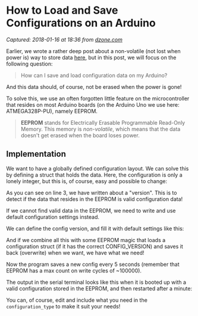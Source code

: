 # How to Load and Save Configurations on an Arduino

_Captured: 2018-01-16 at 18:36 from [dzone.com](https://dzone.com/articles/how-to-load-and-save-configurations-on-an-arduino?edition=354096&utm_source=Zone%20Newsletter&utm_medium=email&utm_campaign=iot%202018-01-16)_

Earlier, we wrote a rather deep post about a non-volatile (not lost when power is) way to store data [here](https://www.norwegiancreations.com/2017/02/using-eeprom-to-store-data-on-the-arduino/), but in this post, we will focus on the following question:

> How can I save and load configuration data on my Arduino?

And this data should, of course, not be erased when the power is gone!

To solve this, we use an often forgotten little feature on the microcontroller that resides on most Arduino boards (on the Arduino Uno we use here: ATMEGA328P-PU), namely EEPROM.

> **EEPROM** stands for Electrically Erasable Programmable Read-Only Memory. This memory is _non-volatile_, which means that the data doesn't get erased when the board loses power.

## Implementation

We want to have a globally defined configuration layout. We can solve this by defining a struct that holds the data. Here, the configuration is only a lonely integer, but this is, of course, easy and possible to change:

As you can see on line 3, we have written about a "version". This is to detect if the data that resides in the EEPROM is valid configuration data!

If we cannot find valid data in the EEPROM, we need to write and use default configuration settings instead.

We can define the config version, and fill it with default settings like this:

And if we combine all this with some EEPROM magic that loads a configuration struct (if it has the correct CONFIG_VERSION) and saves it back (overwrite) when we want, we have what we need!

Now the program saves a new config every 5 seconds (remember that EEPROM has a max count on write cycles of ~100000).

The output in the serial terminal looks like this when it is booted up with a valid configuration stored in the EEPROM, and then restarted after a minute:

You can, of course, edit and include what you need in the `configuration_type` to make it suit your needs!
